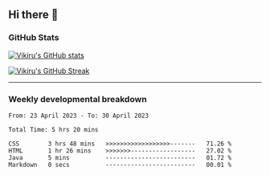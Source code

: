## Hi there 👋

### GitHub Stats

[![Vikiru's GitHub stats](https://github-readme-stats.vercel.app/api?username=vikiru&theme=nightowl&include_all_commits=true&count_private=true&hide=stars,contribs&show_icons=true)](https://github.com/anuraghazra/github-readme-stats)

[![Vikiru's GitHub Streak](https://streak-stats.demolab.com/?user=vikiru&theme=nightowl&hide_border=true&date_format=M%20j%5B%2C%20Y%5D)](https://github.com/DenverCoder1/github-readme-streak-stats)

---

### Weekly developmental breakdown

<!--START_SECTION:waka-->

```text
From: 23 April 2023 - To: 30 April 2023

Total Time: 5 hrs 20 mins

CSS        3 hrs 48 mins   >>>>>>>>>>>>>>>>>>-------   71.26 %
HTML       1 hr 26 mins    >>>>>>>------------------   27.02 %
Java       5 mins          -------------------------   01.72 %
Markdown   0 secs          -------------------------   00.01 %
```

<!--END_SECTION:waka-->
